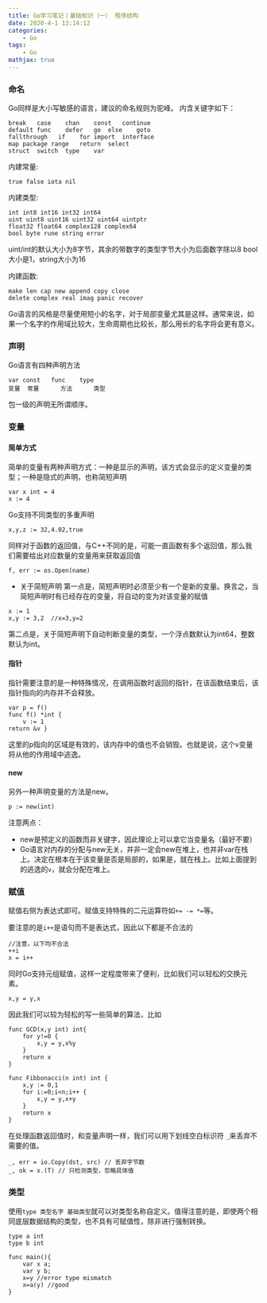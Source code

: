 ```yaml
---
title: Go学习笔记丨基础知识（一） 程序结构
date: 2020-4-1 13:14:12
categories:
    - Go
tags: 
    - Go
mathjax: true
---
```


### 命名
Go同样是大小写敏感的语言，建议的命名规则为驼峰。
内含关键字如下：
```
break	case	chan	const	continue
default	func	defer	go	else	goto
fallthrough   if	for	import	interface
map	package	range	return	select	
struct	switch	type	var
```
内建常量: 
```
true false iota nil 
```
内建类型:
```
int int8 int16 int32 int64
uint uint8 uint16 uint32 uint64 uintptr 
float32 float64 complex128 complex64
bool byte rune string error
```
uint/int的默认大小为8字节，其余的带数字的类型字节大小为后面数字除以8
bool大小是1，string大小为16

内建函数: 
```
make len cap new append copy close 
delete complex real imag panic recover
```

Go语言的风格是尽量使用短小的名字，对于局部变量尤其是这样。通常来说，如果一个名字的作用域比较大，生命周期也比较长，那么用长的名字将会更有意义。

### 声明
Go语言有四种声明方法
```
var	const	func	type
变量	常量		方法		类型
```
包一级的声明无所谓顺序。

### 变量
#### 简单方式
简单的变量有两种声明方式：一种是显示的声明，该方式会显示的定义变量的类型；一种是隐式的声明，也称简短声明
```
var x int = 4
x := 4
```
Go支持不同类型的多重声明
```
x,y,z := 32,4.02,true
```
同样对于函数的返回值，与C++不同的是，可能一直函数有多个返回值，那么我们需要给出对应数量的变量用来获取返回值
```
f, err := os.Open(name) 
```

- 关于简短声明
第一点是，简短声明时必须至少有一个是新的变量。换言之，当简短声明时有已经存在的变量，将自动的变为对该变量的赋值
```
x := 1
x,y := 3,2	//x=3,y=2
```
第二点是，关于简短声明下自动判断变量的类型，一个浮点数默认为int64，整数默认为int。

#### 指针
指针需要注意的是一种特殊情况，在调用函数时返回的指针，在该函数结束后，该指针指向的内存并不会释放。
```
var p = f() 
func f() *int {
    v := 1
return &v } 
```
这里的p指向的区域是有效的，该内存中的值也不会销毁。也就是说，这个v变量将从他的作用域中逃逸。

#### new
另外一种声明变量的方法是new。
```
p := new(int)
```
注意两点：
- new是预定义的函数而非关键字，因此理论上可以拿它当变量名（最好不要）
- Go语言对内存的分配与new无关，并非一定会new在堆上，也并非var在栈上。决定在根本在于该变量是否是局部的，如果是，就在栈上。比如上面提到的逃逸的`v`，就会分配在堆上。

### 赋值
赋值右侧为表达式即可。赋值支持特殊的二元运算符如`+= -= *=`等。

要注意的是`i++`是语句而不是表达式，因此以下都是不合法的
```
//注意，以下均不合法
++i
x = i++
```

同时Go支持元组赋值，这样一定程度带来了便利，比如我们可以轻松的交换元素。
```
x,y = y,x
```
因此我们可以较为轻松的写一些简单的算法，比如
```
func GCD(x,y int) int{
	for y!=0 {
		x,y = y,x%y
	}
	return x
}

func Fibbonacci(n int) int {
	x,y := 0,1
	for i:=0;i<n;i++ {
		x,y = y,x+y
	}
	return x
}
```
在处理函数返回值时，和变量声明一样，我们可以用下划线空白标识符 `_`来丢弃不需要的值。
```
_, err = io.Copy(dst, src) // 丢弃字节数
_, ok = x.(T) // 只检测类型，忽略具体值 
```

### 类型
使用`type 类型名字 基础类型`就可以对类型名称自定义。值得注意的是，即使两个相同底层数据结构的类型，也不具有可赋值性，除非进行强制转换。
```
type a int
type b int

func main(){
	var x a;
	var y b;
	x=y	//error type mismatch
	x=a(y) //good
}
```
